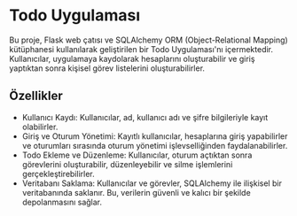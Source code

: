 # Todo Uygulaması

Bu proje, Flask web çatısı ve SQLAlchemy ORM (Object-Relational Mapping) kütüphanesi kullanılarak geliştirilen bir Todo Uygulaması'nı içermektedir. Kullanıcılar, uygulamaya kaydolarak hesaplarını oluşturabilir ve giriş yaptıktan sonra kişisel görev listelerini oluşturabilirler.

## Özellikler

- Kullanıcı Kaydı: Kullanıcılar, ad, kullanıcı adı ve şifre bilgileriyle kayıt olabilirler.
- Giriş ve Oturum Yönetimi: Kayıtlı kullanıcılar, hesaplarına giriş yapabilirler ve oturumları sırasında oturum yönetimi işlevselliğinden faydalanabilirler.
- Todo Ekleme ve Düzenleme: Kullanıcılar, oturum açtıktan sonra görevlerini oluşturabilir, düzenleyebilir ve silme işlemlerini gerçekleştirebilirler.
- Veritabanı Saklama: Kullanıcılar ve görevler, SQLAlchemy ile ilişkisel bir veritabanında saklanır. Bu, verilerin güvenli ve kalıcı bir şekilde depolanmasını sağlar.
